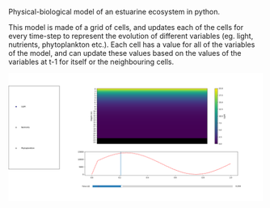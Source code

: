 Physical-biological model of an estuarine ecosystem in python.

This model is made of a grid of cells, and updates each of the cells for every time-step to represent the evolution of different variables (eg. light, nutrients, phytoplankton etc.).
Each cell has a value for all of the variables of the model, and can update these values based on the values of the variables at t-1 for itself or the neighbouring cells.

![](Images/Demonstration.png)